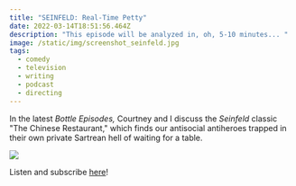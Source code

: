 ```yaml
---
title: "SEINFELD: Real-Time Petty"
date: 2022-03-14T18:51:56.464Z
description: "This episode will be analyzed in, oh, 5-10 minutes... "
image: /static/img/screenshot_seinfeld.jpg
tags:
  - comedy
  - television
  - writing
  - podcast
  - directing
---
```

In the latest *Bottle Episodes,* Courtney and I discuss the *Seinfeld* classic "The Chinese Restaurant," which finds our antisocial antiheroes trapped in their own private Sartrean hell of waiting for a table.

![](/static/img/screenshot_seinfeld.jpg)

Listen and subscribe [here](https://anchor.fm/cj-arellano)!